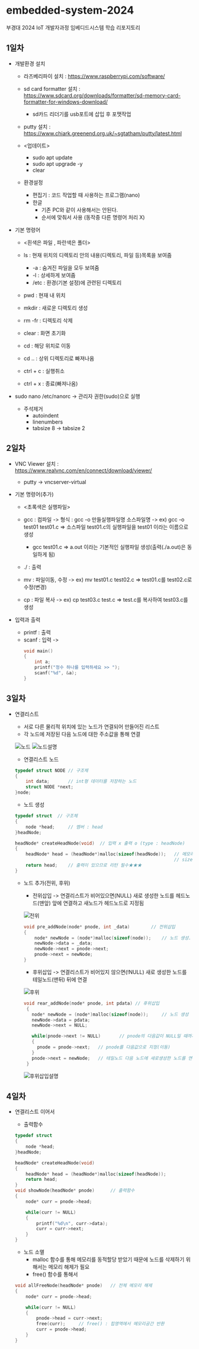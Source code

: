 # embedded-system-2024
부경대 2024 IoT 개발자과정 임베디드시스템 학습 리포지토리

## 1일차

- 개발환경 설치
	- 라즈베리파이 설치 : https://www.raspberrypi.com/software/
	- sd card formatter 설치 : https://www.sdcard.org/downloads/formatter/sd-memory-card-formatter-for-windows-download/
		- sd카드 리더기를 usb포트에 삽입 후 포맷작업
		
	- putty 설치 : https://www.chiark.greenend.org.uk/~sgtatham/putty/latest.html

	- <업데이트>
		- sudo apt update
		- sudo apt upgrade -y
		- clear

	- 환경설정
		- 편집기 : 코드 작업할 때 사용하는 프로그램(nano)
		- 한글
			- 기존 PC와 같이 사용해서는 안된다.
			- 순서에 맞춰서 사용 (동작중 다른 명령어 처리 X)
			
- 기본 명령어
	- <흰색은 파일 , 파란색은 폴더>
	- ls : 현재 위치의 디렉토리 안의 내용(디렉토리, 파일 등)목록을 보여줌
		- -a : 숨겨진 파일을 모두 보여줌
		- -l : 상세하게 보여줌
		- /etc : 환경(기본 설정)에 관련된 디렉토리
		
	- pwd : 현재 내 위치
	- mkdir : 새로운 디렉토리 생성
	- rm -fr : 디렉토리 삭제
	- clear : 화면 초기화
	- cd : 해당 위치로 이동
	- cd .. : 상위 디렉토리로 빠져나옴
	- ctrl + c : 실행취소
	- ctrl + x : 종료(빠져나옴)
	
- sudo nano /etc/nanorc -> 관리자 권한(sudo)으로 실행
	- 주석제거
		- autoindent 
		- linenumbers
		- tabsize 8 -> tabsize 2

## 2일차
- VNC Viewer 설치 : https://www.realvnc.com/en/connect/download/viewer/
	- putty -> vncserver-virtual
	
- 기본 명령어(추가)
	- <초록색은 실행파일>
	- gcc : 컴파일
		-> 형식 : gcc -o 만들실행파일명 소스파일명
		-> ex) gcc -o test01 test01.c => 소스파일 test01.c의 실행파일을 test01 이라는 이름으로 생성
		- gcc test01.c => a.out 이라는 기본적인 실행파일 생성(출력(./a.out)은 동일하게 됨)
	- ./ : 출력
	
	- mv : 파일이동, 수정
		-> ex) mv test01.c test02.c => test01.c를 test02.c로 수정(변경)
	- cp : 파일 복사
		-> ex) cp test03.c test.c => test.c를 복사하여 test03.c를 생성
		
- 입력과 출력
	- printf : 출력
	- scanf : 입력
		-> 
		```C
		void main()
		{
			int a;
			printf("정수 하나를 입력하세요 >> ");
			scanf("%d", &a);
		}
		```
		
## 3일차
- 연결리스트
	- 서로 다른 물리적 위치에 있는 노드가 연결되어 만들어진 리스트
	- 각 노드에 저장된 다음 노드에 대한 주소값을 통해 연결
	
	![노드](https://raw.githubusercontent.com/HyungJuu/embedded-system-2024/main/images/node.png)
	![노드설명](https://raw.githubusercontent.com/HyungJuu/embedded-system-2024/main/images/node01.png)
	
	- 연결리스트 노드
	```C
	typedef struct NODE	// 구조체
	{
		int data;		// int형 데이터를 저장하는 노드
		struct NODE *next;
	}node;
	```
	
	- 노드 생성
	```C
	typedef struct	// 구조체
	{
		node *head;		// 멤버 : head
	}headNode;
	
	headNode* createHeadNode(void)	// 입력 x 출력 o (type : headNode)
	{
		headNode* head = (headNode*)malloc(sizeof(headNode));	// 메모리공간을 동적 할당. (headNode*) : 형변환
																// sizeof(headNode) : haedNode 자료형의 크기를 구한다.
		return head;	// 출력이 있으므로 리턴 필수★★★
	}
	```
	
	- 노드 추가(전위, 후위)
		- 전위삽입 -> 연결리스트가 비어있으면(NULL) 새로 생성한 노드를 헤드노드(맨앞) 앞에 연결하고 새노드가 헤드노드로 지정됨
		
		![전위](https://raw.githubusercontent.com/HyungJuu/embedded-system-2024/main/images/%EC%A0%84%EC%9C%84%EC%82%BD%EC%9E%85.png)

		```C
		void pre_addNode(node* pnode, int _data)        // 전위삽입
		{
			node* newNode = (node*)malloc(sizeof(node));	// 노드 생성. node크기만큼의 메모리 공간 동적 할당받아 포인터변수 newNode에 저장
			newNode->data = _data;
			newNode->next = pnode->next;
			pnode->next = newNode;
		}

		```
		

		- 후위삽입 -> 연결리스트가 비어있지 않으면(!NULL) 새로 생성한 노드를 테일노드(맨뒤) 뒤에 연결
		
		![후위](https://raw.githubusercontent.com/HyungJuu/embedded-system-2024/main/images/%ED%9B%84%EC%9C%84%EC%82%BD%EC%9E%85.png)
		

		```C
		void rear_addNode(node* pnode, int pdata) // 후위삽입
		 {
		   node* newNode = (node*)malloc(sizeof(node));		// 노드 생성
		   newNode->data = pdata;
		   newNode->next = NULL;

		   while(pnode->next != NULL)		// pnode의 다음값이 NULL일 때까지
		   {
			 pnode = pnode->next;	// pnode를 다음값으로 지정(이동)
		   }
		   pnode->next = newNode;	// 테일노드 다음 노드에 새로생성한 노드를 연결
		 }
		```
		![후위삽입설명](https://raw.githubusercontent.com/HyungJuu/embedded-system-2024/main/images/%ED%9B%84%EC%9C%84%EC%82%BD%EC%9E%85%EC%84%A4%EB%AA%85.png)

## 4일차
- 연결리스트 이어서

	- 출력함수
	```C
	typedef struct
	{
		node *head;
	}headNode;

	headNode* createHeadNode(void)
	{
		headNode* head = (headNode*)malloc(sizeof(headNode));
		return head;
	}
	void showNode(headNode* pnode)      // 출력함수
	{
		node* curr = pnode->head;

		while(curr != NULL)
		{
			printf("%d\n", curr->data);
			curr = curr->next;
		}
	}
	```

	- 노드 소멸
		- malloc 함수를 통해 메모리를 동적할당 받았기 때문에 노드를 삭제하기 위해서는 메모리 해제가 필요
		- free() 함수를 통해서
	```C
	void allFreeNode(headNode* pnode)   // 전체 메모리 해제
	{
		node* curr = pnode->head; 

		while(curr != NULL)
		{
			pnode->head = curr->next;
			free(curr);		// free() : 힙영역에서 메모리공간 반환
			curr = pnode->head;
		}
	}
	```